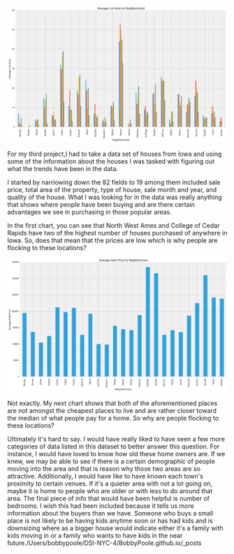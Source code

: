 ![Image Name](../images/Neighborhood_Sales.jpg)

For my third project,I had to take a data set of houses from Iowa and using some of the information about the houses I was tasked with figuring out what the trends have been in the data.

I started by narriowing down the 82 fields to 19 among them included sale price, total area of the property, type of house, sale month and year, and quality of the house. What I was looking for in the data was really anything that shows where people have been buying and are there certain advantages we see in purchasing in those popular areas.

In the first chart, you can see that North West Ames and College of Cedar Rapids have two of the highest number of houses purchased of anywhere in Iowa. So, does that mean that the prices are low which is why people are flocking to these locations?

![Image Name](../images/Neighborhoods_Avg_Price.jpg)

Not exactly. My next chart shows that both of the aforementioned places are not amongst the cheapest places to live and are rather closer toward the median of what people pay for a home. So why are people flocking to these locations?

Ultimately it's hard to say. I would have really liked to have seen a few more categories of data listed in this dataset to better answer this question. For instance, I would have loved to know how old these home owners are. If we knew, we may be able to see if there is a certain demographic of people moving into the area and that is reason why those two areas are so attractive. Additionally, I would have like to have known each town's proximity to certain venues. If it's a quieter area with not a lot going on, maybe it is home to people who are older or with less to do around that area. The final piece of info that would have been helpful is number of bedrooms. I wish this had been included because it tells us more information about the buyers than we have. Someone who buys a small place is not likely to be having kids anytime soon or has had kids and is downsizing where as a bigger house would indicate either it's a family with kids moving in or a family who wants to have kids in the near future./Users/bobbypoole/DSI-NYC-4/BobbyPoole.github.io/_posts 
